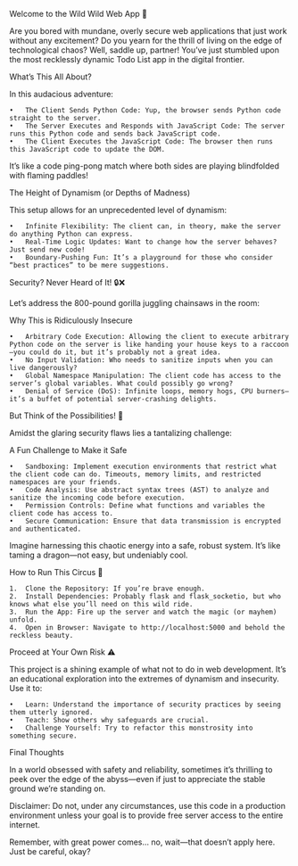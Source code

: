 Welcome to the Wild Wild Web App 🚀

Are you bored with mundane, overly secure web applications that just work without any excitement? Do you yearn for the thrill of living on the edge of technological chaos? Well, saddle up, partner! You’ve just stumbled upon the most recklessly dynamic Todo List app in the digital frontier.

What’s This All About?

In this audacious adventure:

	•	The Client Sends Python Code: Yup, the browser sends Python code straight to the server.
	•	The Server Executes and Responds with JavaScript Code: The server runs this Python code and sends back JavaScript code.
	•	The Client Executes the JavaScript Code: The browser then runs this JavaScript code to update the DOM.

It’s like a code ping-pong match where both sides are playing blindfolded with flaming paddles!

The Height of Dynamism (or Depths of Madness)

This setup allows for an unprecedented level of dynamism:

	•	Infinite Flexibility: The client can, in theory, make the server do anything Python can express.
	•	Real-Time Logic Updates: Want to change how the server behaves? Just send new code!
	•	Boundary-Pushing Fun: It’s a playground for those who consider “best practices” to be mere suggestions.

Security? Never Heard of It! 🔒❌

Let’s address the 800-pound gorilla juggling chainsaws in the room:

Why This is Ridiculously Insecure

	•	Arbitrary Code Execution: Allowing the client to execute arbitrary Python code on the server is like handing your house keys to a raccoon—you could do it, but it’s probably not a great idea.
	•	No Input Validation: Who needs to sanitize inputs when you can live dangerously?
	•	Global Namespace Manipulation: The client code has access to the server’s global variables. What could possibly go wrong?
	•	Denial of Service (DoS): Infinite loops, memory hogs, CPU burners—it’s a buffet of potential server-crashing delights.

But Think of the Possibilities! 🌈

Amidst the glaring security flaws lies a tantalizing challenge:

A Fun Challenge to Make it Safe

	•	Sandboxing: Implement execution environments that restrict what the client code can do. Timeouts, memory limits, and restricted namespaces are your friends.
	•	Code Analysis: Use abstract syntax trees (AST) to analyze and sanitize the incoming code before execution.
	•	Permission Controls: Define what functions and variables the client code has access to.
	•	Secure Communication: Ensure that data transmission is encrypted and authenticated.

Imagine harnessing this chaotic energy into a safe, robust system. It’s like taming a dragon—not easy, but undeniably cool.

How to Run This Circus 🎪

	1.	Clone the Repository: If you’re brave enough.
	2.	Install Dependencies: Probably flask and flask_socketio, but who knows what else you’ll need on this wild ride.
	3.	Run the App: Fire up the server and watch the magic (or mayhem) unfold.
	4.	Open in Browser: Navigate to http://localhost:5000 and behold the reckless beauty.

Proceed at Your Own Risk ⚠️

This project is a shining example of what not to do in web development. It’s an educational exploration into the extremes of dynamism and insecurity. Use it to:

	•	Learn: Understand the importance of security practices by seeing them utterly ignored.
	•	Teach: Show others why safeguards are crucial.
	•	Challenge Yourself: Try to refactor this monstrosity into something secure.

Final Thoughts

In a world obsessed with safety and reliability, sometimes it’s thrilling to peek over the edge of the abyss—even if just to appreciate the stable ground we’re standing on.

Disclaimer: Do not, under any circumstances, use this code in a production environment unless your goal is to provide free server access to the entire internet.

Remember, with great power comes… no, wait—that doesn’t apply here. Just be careful, okay?